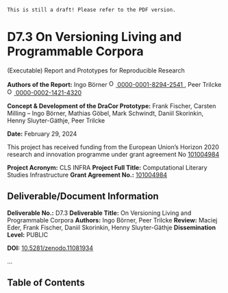 ```{warning}
This is still a draft! Please refer to the PDF version.
```

# D7.3 On Versioning Living and Programmable Corpora
(Executable) Report and Prototypes for Reproducible Research

**Authors of the Report:** Ingo Börner <a href="https://orcid.org/0000-0001-8294-2541">
<img alt="ORCID logo" src="https://info.orcid.org/wp-content/uploads/2019/11/orcid_16x16.png" width="16" height="16" />
0000-0001-8294-2541
</a>, Peer Trilcke <a href="https://orcid.org/0000-0002-1421-4320">
<img alt="ORCID logo" src="https://info.orcid.org/wp-content/uploads/2019/11/orcid_16x16.png" width="16" height="16" />
0000-0002-1421-4320
</a>


**Concept & Development of the DraCor Prototype:** Frank Fischer, Carsten Milling – Ingo Börner,
Mathias Göbel, Mark Schwindt, Daniil Skorinkin, Henny Sluyter-Gäthje, Peer Trilcke

**Date:** February 29, 2024

This project has received funding from the European Union’s Horizon 2020 research and innovation programme under grant agreement No [101004984](https://cordis.europa.eu/project/id/101004984)

**Project Acronym:** CLS INFRA
**Project Full Title:** Computational Literary Studies Infrastructure
**Grant Agreement No.:** [101004984](https://cordis.europa.eu/project/id/101004984)


## Deliverable/Document Information

**Deliverable No.:** D7.3
**Deliverable Title:** On Versioning Living and Programmable Corpora
**Authors:** Ingo Börner, Peer Trilcke
**Review:** Maciej Eder, Frank Fischer, Daniil Skorinkin, Henny Sluyter-Gäthje 
**Dissemination Level:** PUBLIC

**DOI:** [10.5281/zenodo.11081934](https://dx.doi.org/10.5281/zenodo.11081934)

...
## Table of Contents
```{tableofcontents}
```
